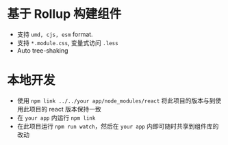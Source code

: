 # 基于 Rollup 构建组件

- 支持 `umd, cjs, esm` format.
- 支持 `*.module.css`, 变量式访问 `.less`
- Auto tree-shaking

# 本地开发

- 使用 `npm link ../../your app/node_modules/react` 将此项目的版本与到使用此项目的 react 版本保持一致
- 在 `your app` 内运行 `npm link`
- 在此项目运行 `npm run watch`，然后在 `your app` 内即可随时共享到组件库的改动
